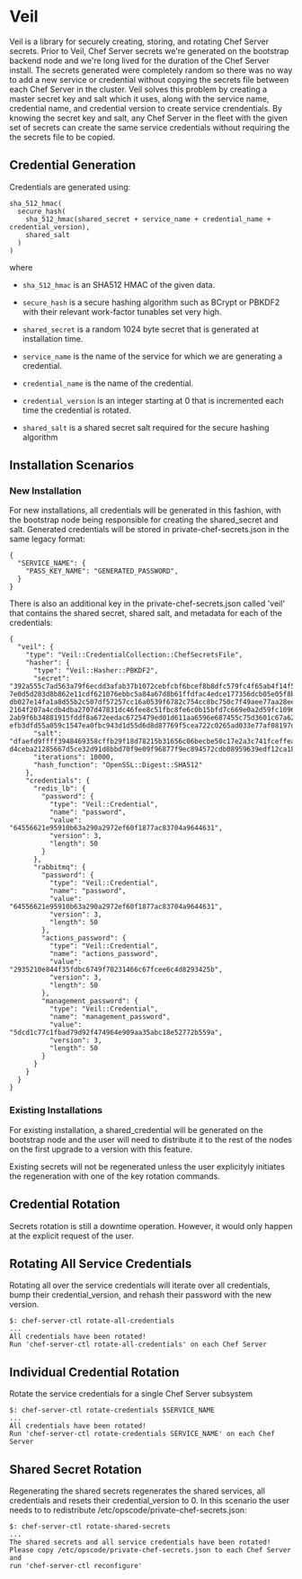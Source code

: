 # Veil

Veil is a library for securely creating, storing, and rotating Chef
Server secrets. Prior to Veil, Chef Server secrets we're generated
on the bootstrap backend node and we're long lived for the duration
of the Chef Server install. The secrets generated were completely
random so there was no way to add a new service or credential without
copying the secrets file between each Chef Server in the cluster.
Veil solves this problem by creating a master secret key and salt
which it uses, along with the service name, credential name, and
credential version to create service crendentials. By knowing the
secret key and salt, any Chef Server in the fleet with the given
set of secrets can create the same service credentials without
requiring the the secrets file to be copied.

## Credential Generation

Credentials are generated using:

    sha_512_hmac(
      secure_hash(
        sha_512_hmac(shared_secret + service_name + credential_name + credential_version),
        shared_salt
      )
    )

where

- `sha_512_hmac` is an SHA512 HMAC of the given data.

- `secure_hash` is a secure hashing algorithm such as BCrypt
  or PBKDF2 with their relevant work-factor tunables set very high.

- `shared_secret` is a random 1024 byte secret that is generated at installation
  time.

- `service_name` is the name of the service for which we are generating a
  credential.

- `credential_name` is the name of the credential.

- `credential_version` is an integer starting at 0 that is incremented
  each time the credential is rotated.

- `shared_salt` is a shared secret salt required for the secure hashing algorithm

## Installation Scenarios

### New Installation

For new installations, all credentials will be generated in this
fashion, with the bootstrap node being responsible for creating the
shared_secret and salt.  Generated credentials will be stored in
private-chef-secrets.json in the same legacy format:

    {
      "SERVICE_NAME": {
        "PASS_KEY_NAME": "GENERATED_PASSWORD",
      }
    }

There is also an additional key in the private-chef-secrets.json called 'veil'
that contains the shared secret, shared salt, and metadata for each of
the credentials:

    {
      "veil": {
        "type": "Veil::CredentialCollection::ChefSecretsFile",
        "hasher": {
          "type": "Veil::Hasher::PBKDF2",
          "secret": "392a555c7ad563a79f6ecdd3afab37b1072cebfcbf6bcef8b8dfc579fc4f65ab4f14f541dce541f2674f5e1678ed39f23e6cffe77c2b492f677c9f2b0f767709639304868e76919c9c8df27296a30038e0d
    7e0d5d283d8b862e11cdf621076ebbc5a84a67d8b61ffdfac4edce177356dcb05e05f8ba0c09fc6022d793f35d374041ac8a9a1b845d80fba2fa06f00e1d332d360371e58d52fe3d0946d0a00e8b6ff9a475f6970d8359ad2cdf
    db027e14fa1a8d55b2c507df57257cc16a0539f6782c754cc8bc750c7f49aee77aa28ee67ee78ee11b169ec72ab16f5daa4c6ebf638d5c6e267fdb1a2cecacd4dcf42924ce5c9af3e648951e28c735e1334ec8c9821c9708cc19
    2164f207a4cdb4dba2707d47831dc46fee8c51fbc8fe6c0b15bfd7c669e0a2d59fc109658585a882394dda29c7442bc629b5cd181005aa08bc742fb97f02205ca2ff6cfa91671fc7c1e602e153921e0854f63d5a3e5de7dfd1f1
    2ab9f6b34881915fddf8a672eedac6725479ed01d611aa6596e687455c75d3601c67a62164da1a2de16f5e6612d78a909af399cd96aa27bad574cc73edd92377be0020a7d5ef8e969a68c93a0c8fbfb8ed30402a93595ae663ed
    efb3dfd55a059c1547ea0fbc943d1d55d6d8d87769f5cea722c0265ad033e77af08197d33fcb90cb78d7ec4ae56115e1598fbb3c441ee38019b13b6df396408e6ebcb10d541da",
          "salt": "dfaefd9ffff3948469358cffb29f18d78215b31656c06becbe50c17e2a3c741fceffea28c31178adc7cd0764f9e01490a7e460adcd755e514f86b1ad4fed5e33bcee7411c821f390b4936cecd83b771d48e9e
    d4ceba21285667d5ce32d91d8bbd70f9e09f96877f9ec894572cdb08959639edf12ca183ba0c03e336745230fc2",
          "iterations": 10000,
          "hash_function": "OpenSSL::Digest::SHA512"
        },
        "credentials": {
          "redis_lb": {
            "password": {
              "type": "Veil::Credential",
              "name": "password",
              "value": "64556621e95910b63a290a2972ef60f1877ac83704a9644631",
              "version": 3,
              "length": 50
            }
          },
          "rabbitmq": {
            "password": {
              "type": "Veil::Credential",
              "name": "password",
              "value": "64556621e95910b63a290a2972ef60f1877ac83704a9644631",
              "version": 3,
              "length": 50
            },
            "actions_password": {
              "type": "Veil::Credential",
              "name": "actions_password",
              "value": "2935210e844f35fdbc6749f70231466c67fcee6c4d8293425b",
              "version": 3,
              "length": 50
            },
            "management_password": {
              "type": "Veil::Credential",
              "name": "management_password",
              "value": "5dcd1c77c1fbad79d92f474964e909aa35abc18e52772b559a",
              "version": 3,
              "length": 50
            }
          }
        }
      }
    }

### Existing Installations

For existing installation, a shared_credential will be generated on
the bootstrap node and the user will need to distribute it to the rest
of the nodes on the first upgrade to a version with this feature.

Existing secrets will not be regenerated unless the user explicityly initiates
the regeneration with one of the key rotation commands.

## Credential Rotation

Secrets rotation is still a downtime operation. However, it would only
happen at the explicit request of the user.

## Rotating All Service Credentials

Rotating all over the service credentials will iterate over all credentials,
bump their credential_version, and rehash their password with the new version.

  ```shell
  $: chef-server-ctl rotate-all-credentials
  ...
  All credentials have been rotated!
  Run 'chef-server-ctl rotate-all-credentials' on each Chef Server
  ```

## Individual Credential Rotation

Rotate the service credentials for a single Chef Server subsystem

  ```shell
  $: chef-server-ctl rotate-credentials $SERVICE_NAME
  ...
  All credentials have been rotated!
  Run 'chef-server-ctl rotate-credentials SERVICE_NAME' on each Chef Server
  ```

## Shared Secret Rotation

Regenerating the shared secrets regenerates the shared services, all credentials
and resets their credential_version to 0. In this scenario the user needs to to
redistribute /etc/opscode/private-chef-secrets.json:

  ```shell
  $: chef-server-ctl rotate-shared-secrets
  ...
  The shared secrets and all service credentials have been rotated!
  Please copy /etc/opscode/private-chef-secrets.json to each Chef Server and
  run 'chef-server-ctl reconfigure'
  ```
